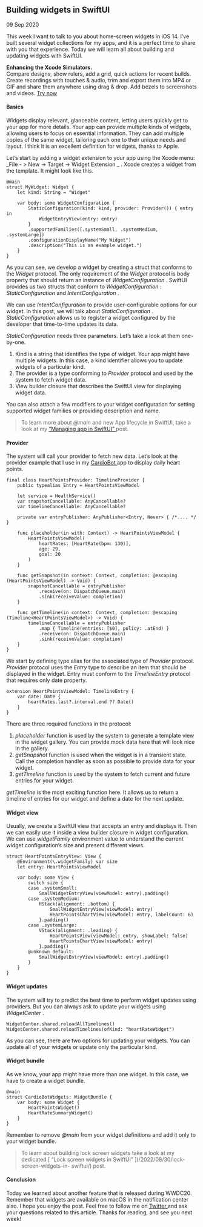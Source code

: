 ##  Building widgets in SwiftUI

09 Sep 2020

This week I want to talk to you about home-screen widgets in iOS 14. I’ve
built several widget collections for my apps, and it is a perfect time to
share with you that experience. Today we will learn all about building and
updating widgets with SwiftUI.

**Enhancing the Xcode Simulators.**  
Compare designs, show rulers, add a grid, quick actions for recent builds.
Create recordings with touches & audio, trim and export them into MP4 or GIF
and share them anywhere using drag & drop. Add bezels to screenshots and
videos. [ Try now ](https://gumroad.com/a/931293139/ftvbh)

####  Basics

Widgets display relevant, glanceable content, letting users quickly get to
your app for more details. Your app can provide multiple kinds of widgets,
allowing users to focus on essential information. They can add multiple copies
of the same widget, tailoring each one to their unique needs and layout. I
think it is an excellent definition for widgets, thanks to Apple.

Let’s start by adding a widget extension to your app using the Xcode menu:
_File - > New -> Target -> Widget Extension _ . Xcode creates a widget from
the template. It might look like this.

    
    
    @main
    struct MyWidget: Widget {
        let kind: String = "Widget"
    
        var body: some WidgetConfiguration {
            StaticConfiguration(kind: kind, provider: Provider()) { entry in
                WidgetEntryView(entry: entry)
            }
            .supportedFamilies([.systemSmall, .systemMedium, .systemLarge])
            .configurationDisplayName("My Widget")
            .description("This is an example widget.")
        }
    }
    

As you can see, we develop a widget by creating a struct that conforms to the
_Widget_ protocol. The only requirement of the _Widget_ protocol is body
property that should return an instance of _WidgetConfiguration_ . SwiftUI
provides us two structs that conform to _WidgetConfiguration_ :
_StaticConfiguration_ and _IntentConfiguration_ .

We can use _IntentConfiguration_ to provide user-configurable options for our
widget. In this post, we will talk about _StaticConfiguration_ .
_StaticConfiguration_ allows us to register a widget configured by the
developer that time-to-time updates its data.

_StaticConfiguration_ needs three parameters. Let’s take a look at them one-
by-one.

  1. Kind is a string that identifies the type of widget. Your app might have multiple widgets. In this case, a kind identifier allows you to update widgets of a particular kind. 
  2. The provider is a type conforming to _Provider_ protocol and used by the system to fetch widget data. 
  3. View builder closure that describes the SwiftUI view for displaying widget data. 

You can also attach a few modifiers to your widget configuration for setting
supported widget families or providing description and name.

> To learn more about _@main_ and new App lifecycle in SwiftUI, take a look at
> my [ “Managing app in SwiftUI”
> ](https://swiftwithmajid.com/2020/08/19/managing-app-in-swiftui/) post.

####  Provider

The system will call your provider to fetch new data. Let’s look at the
provider example that I use in my [ CardioBot
](https://cardiobot.swiftwithmajid.com) app to display daily heart points.

    
    
    final class HeartPointsProvider: TimelineProvider {
        public typealias Entry = HeartPointsViewModel
    
        let service = HealthService()
        var snapshotCancellable: AnyCancellable?
        var timelineCancellable: AnyCancellable?
    
        private var entryPublisher: AnyPublisher<Entry, Never> { /*.... */ }
    
        func placeholder(in with: Context) -> HeartPointsViewModel {
            HeartPointsViewModel(
                heartRates: [HeartRate(bpm: 130)],
                age: 29,
                goal: 20
            )
        }
    
        func getSnapshot(in context: Context, completion: @escaping (HeartPointsViewModel) -> Void) {
            snapshotCancellable = entryPublisher
                .receive(on: DispatchQueue.main)
                .sink(receiveValue: completion)
        }
    
        func getTimeline(in context: Context, completion: @escaping (Timeline<HeartPointsViewModel>) -> Void) {
            timelineCancellable = entryPublisher
                .map { Timeline(entries: [$0], policy: .atEnd) }
                .receive(on: DispatchQueue.main)
                .sink(receiveValue: completion)
        }
    }
    

We start by defining type alias for the associated type of _Provider_
protocol. _Provider_ protocol uses the _Entry_ type to describe an item that
should be displayed in the widget. Entry must conform to the _TimelineEntry_
protocol that requires only date property.

    
    
    extension HeartPointsViewModel: TimelineEntry {
        var date: Date {
            heartRates.last?.interval.end ?? Date()
        }
    }
    

There are three required functions in the protocol:

  1. _placeholder_ function is used by the system to generate a template view in the widget gallery. You can provide mock data here that will look nice in the gallery. 
  2. _getSnapshot_ function is used when the widget is in a transient state. Call the completion handler as soon as possible to provide data for your widget. 
  3. _getTimeline_ function is used by the system to fetch current and future entries for your widget. 

_getTimeline_ is the most exciting function here. It allows us to return a
timeline of entries for our widget and define a date for the next update.

####  Widget view

Usually, we create a SwiftUI view that accepts an entry and displays it. Then
we can easily use it inside a view builder closure in widget configuration. We
can use _widgetFamily_ environment value to understand the current widget
configuration’s size and present different views.

    
    
    struct HeartPointsEntryView: View {
        @Environment(\.widgetFamily) var size
        let entry: HeartPointsViewModel
    
        var body: some View {
            switch size {
            case .systemSmall:
                SmallWidgetEntryView(viewModel: entry).padding()
            case .systemMedium:
                HStack(alignment: .bottom) {
                    SmallWidgetEntryView(viewModel: entry)
                    HeartPointsChartView(viewModel: entry, labelCount: 6)
                }.padding()
            case .systemLarge:
                VStack(alignment: .leading) {
                    HeartPointsView(viewModel: entry, showLabel: false)
                    HeartPointsChartView(viewModel: entry)
                }.padding()
            @unknown default:
                SmallWidgetEntryView(viewModel: entry).padding()
            }
        }
    }
    

####  Widget updates

The system will try to predict the best time to perform widget updates using
providers. But you can always ask to update your widgets using _WidgetCenter_
.

    
    
    WidgetCenter.shared.reloadAllTimelines()
    WidgetCenter.shared.reloadTimelines(ofKind: "heartRateWidget")
    

As you can see, there are two options for updating your widgets. You can
update all of your widgets or update only the particular kind.

####  Widget bundle

As we know, your app might have more than one widget. In this case, we have to
create a widget bundle.

    
    
    @main
    struct CardioBotWidgets: WidgetBundle {
        var body: some Widget {
            HeartPointsWidget()
            HeartRateSummaryWidget()
        }
    }
    

Remember to remove _@main_ from your widget definitions and add it only to
your widget bundle.

> To learn about building lock screen widgets take a look at my dedicated [
> “Lock screen widgets in SwiftUI” ](/2022/08/30/lock-screen-widgets-in-
> swiftui/) post.

####  Conclusion

Today we learned about another feature that is released during WWDC20.
Remember that widgets are available on macOS in the notification center also.
I hope you enjoy the post. Feel free to follow me on [ Twitter
](https://twitter.com/mecid) and ask your questions related to this article.
Thanks for reading, and see you next week!

